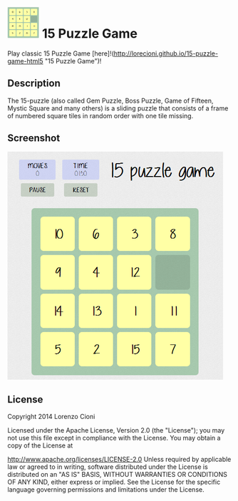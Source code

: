 ![Logo](img/favicon_small.png) 15 Puzzle Game
=============

Play classic 15 Puzzle Game [here]!(http://lorecioni.github.io/15-puzzle-game-html5 "15 Puzzle Game")!

Description
----------
The 15-puzzle (also called Gem Puzzle, Boss Puzzle, Game of Fifteen, Mystic Square and many others) is a sliding puzzle that consists of a frame of numbered square tiles in random order with one tile missing.

Screenshot
---------

![Game screenshot](img/game_screenshot.png "Game screenshot")

License
-------

Copyright 2014 Lorenzo Cioni

Licensed under the Apache License, Version 2.0 (the "License"); you may not use this file except in compliance with the License. You may obtain a copy of the License at

http://www.apache.org/licenses/LICENSE-2.0
Unless required by applicable law or agreed to in writing, software distributed under the License is distributed on an "AS IS" BASIS, WITHOUT WARRANTIES OR CONDITIONS OF ANY KIND, either express or implied. See the License for the specific language governing permissions and limitations under the License.
